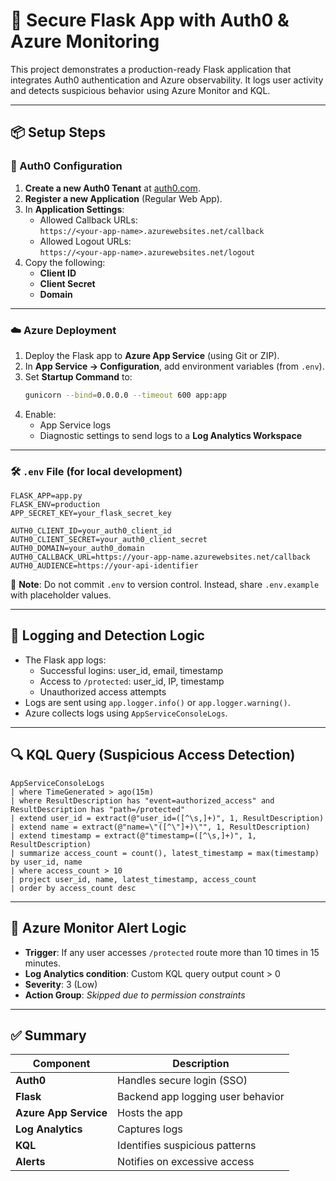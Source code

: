 
# 🔐 Secure Flask App with Auth0 & Azure Monitoring

This project demonstrates a production-ready Flask application that integrates Auth0 authentication and Azure observability. It logs user activity and detects suspicious behavior using Azure Monitor and KQL.

---

## 📦 Setup Steps

### 🔐 Auth0 Configuration

1. **Create a new Auth0 Tenant** at [auth0.com](https://auth0.com/).
2. **Register a new Application** (Regular Web App).
3. In **Application Settings**:
   - Allowed Callback URLs:  
     `https://<your-app-name>.azurewebsites.net/callback`
   - Allowed Logout URLs:  
     `https://<your-app-name>.azurewebsites.net/logout`
4. Copy the following:
   - **Client ID**
   - **Client Secret**
   - **Domain**

---

### ☁️ Azure Deployment

1. Deploy the Flask app to **Azure App Service** (using Git or ZIP).
2. In **App Service → Configuration**, add environment variables (from `.env`).
3. Set **Startup Command** to:
   ```bash
   gunicorn --bind=0.0.0.0 --timeout 600 app:app
   ```
4. Enable:
   - App Service logs
   - Diagnostic settings to send logs to a **Log Analytics Workspace**

---

### 🛠️ `.env` File (for local development)

```
FLASK_APP=app.py
FLASK_ENV=production
APP_SECRET_KEY=your_flask_secret_key

AUTH0_CLIENT_ID=your_auth0_client_id
AUTH0_CLIENT_SECRET=your_auth0_client_secret
AUTH0_DOMAIN=your_auth0_domain
AUTH0_CALLBACK_URL=https://your-app-name.azurewebsites.net/callback
AUTH0_AUDIENCE=https://your-api-identifier
```

📌 **Note**: Do not commit `.env` to version control. Instead, share `.env.example` with placeholder values.

---

## 🧾 Logging and Detection Logic

- The Flask app logs:
  - Successful logins: user_id, email, timestamp
  - Access to `/protected`: user_id, IP, timestamp
  - Unauthorized access attempts
- Logs are sent using `app.logger.info()` or `app.logger.warning()`.
- Azure collects logs using `AppServiceConsoleLogs`.

---

## 🔍 KQL Query (Suspicious Access Detection)

```kql
AppServiceConsoleLogs
| where TimeGenerated > ago(15m)
| where ResultDescription has "event=authorized_access" and ResultDescription has "path=/protected"
| extend user_id = extract(@"user_id=([^\s,]+)", 1, ResultDescription)
| extend name = extract(@"name=\"([^\"]+)\"", 1, ResultDescription)
| extend timestamp = extract(@"timestamp=([^\s,]+)", 1, ResultDescription)
| summarize access_count = count(), latest_timestamp = max(timestamp) by user_id, name
| where access_count > 10
| project user_id, name, latest_timestamp, access_count
| order by access_count desc
```

---

## 🔔 Azure Monitor Alert Logic

- **Trigger**: If any user accesses `/protected` route more than 10 times in 15 minutes.
- **Log Analytics condition**: Custom KQL query output count > 0
- **Severity**: 3 (Low)
- **Action Group**: _Skipped due to permission constraints_

---

## ✅ Summary

| Component | Description |
|----------|-------------|
| **Auth0** | Handles secure login (SSO) |
| **Flask** | Backend app logging user behavior |
| **Azure App Service** | Hosts the app |
| **Log Analytics** | Captures logs |
| **KQL** | Identifies suspicious patterns |
| **Alerts** | Notifies on excessive access |

